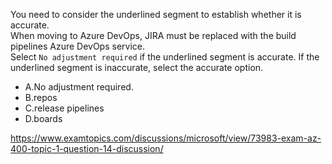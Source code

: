 You need to consider the underlined segment to establish whether it is accurate.<br/>When moving to Azure DevOps, JIRA must be replaced with the build pipelines Azure DevOps service.<br/>Select `No adjustment required` if the underlined segment is accurate. If the underlined segment is inaccurate, select the accurate option.<br/><ul><li class="multi-choice-item"><span class="multi-choice-letter" data-choice-letter="A">A.</span>No adjustment required.</li><li class="multi-choice-item"><span class="multi-choice-letter" data-choice-letter="B">B.</span>repos</li><li class="multi-choice-item correct-hidden"><span class="multi-choice-letter" data-choice-letter="C">C.</span>release pipelines</li><li class="multi-choice-item"><span class="multi-choice-letter" data-choice-letter="D">D.</span>boards</li></ul><p><a href="https://www.examtopics.com/discussions/microsoft/view/73983-exam-az-400-topic-1-question-14-discussion/">https://www.examtopics.com/discussions/microsoft/view/73983-exam-az-400-topic-1-question-14-discussion/</a></p><script src="https://giscus.app/client.js"                    data-repo="azsamples/az204"                    data-repo-id="R_kgDOMRXzDQ"                    data-category="General"                    data-category-id="DIC_kwDOMRXzDc4Cgi27"                    data-mapping="pathname"                    data-strict="0"                    data-reactions-enabled="0"                    data-emit-metadata="0"                    data-input-position="bottom"                    data-theme="preferred_color_scheme"                    data-lang="en"                    crossorigin="anonymous"                    async>                    </script>
